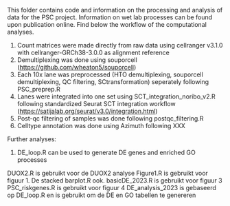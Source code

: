 This folder contains code and information on the processing and analysis of data for the PSC project. Information on wet lab processes can be found upon publication online. Find below the workflow of the computational analyses.

1. Count matrices were made directly from raw data using cellranger v3.1.0 with cellranger-GRCh38-3.0.0 as alignment reference
2. Demultiplexing was done using souporcell (https://github.com/wheaton5/souporcell)
3. Each 10x lane was preprocessed (HTO demultiplexing, souporcell demultiplexing, QC filtering, SCtransformation) seperately following PSC_preprep.R
4. Lanes were integrated into one set using SCT_integration_noribo_v2.R following standardized Seurat SCT integration workflow (https://satijalab.org/seurat/v3.0/integration.html)
5. Post-qc filtering of samples was done following postqc_filtering.R
6. Celltype annotation was done using Azimuth following XXX


Further analyses:
1. DE_loop.R can be used to generate DE genes and enriched GO processes

DUOX2.R is gebruikt voor de DUOX2 analyse
Figure1.R is gebruikt voor figuur 1. De stacked barplot.R ook.
basicDE_2023.R is gebruikt voor figuur 3
PSC_riskgenes.R is gebruikt voor figuur 4
DE_analysis_2023 is gebaseerd op DE_loop.R en is gebruikt om de DE en GO tabellen te genereren
